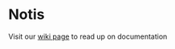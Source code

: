 # Notis

Visit our [wiki page](https://github.com/davisssamuel/notis/wiki) to read up on documentation
